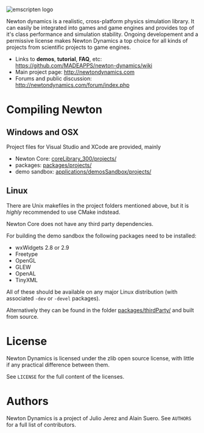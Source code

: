 ![emscripten logo](https://raw.githubusercontent.com/MADEAPPS/newton-dynamics/master/applications/newtonLogo/newtonLogo.png)

Newton dynamics is a realistic, cross-platform physics simulation library. It can easily be integrated into games and game engines and provides top of it's class performance and simulation stability.
Ongoing developement and a permissive license makes Newton Dynamics a top choice for all kinds of projects from scientific projects to game engines.

* Links to **demos**, **tutorial**, **FAQ**, etc: <https://github.com/MADEAPPS/newton-dynamics/wiki>
* Main project page: <http://newtondynamics.com>
* Forums and public discussion: <http://newtondynamics.com/forum/index.php>

Compiling Newton
================

## Windows and OSX
Project files for Visual Studio and XCode are provided, mainly

* Newton Core: [coreLibrary_300/projects/](coreLibrary_300/projects/)
* packages: [packages/projects/](packages/projects/)
* demo sandbox: [applications/demosSandbox/projects/](applications/demosSandbox/projects/)

## Linux
There are Unix makefiles in the project folders mentioned above, but it is *highly* recommended to use CMake indstead.

Newton Core does not have any third party dependencies.

For building the demo sandbox the following packages need to be installed:
* wxWidgets 2.8 or 2.9
* Freetype
* OpenGL
* GLEW
* OpenAL
* TinyXML

All of these should be available on any major Linux distribution (with associated `-dev` or `-devel` packages).

Alternatively they can be found in the folder [packages/thirdParty/](packages/thirdParty/) and built from source.


License
=======
Newton Dynamics is licensed under the zlib open source license, with little if any practical difference between them.

See `LICENSE` for the full content of the licenses.

Authors
=======
Newton Dynamics is a project of Julio Jerez and Alain Suero. See `AUTHORS` for a full list of contributors.
